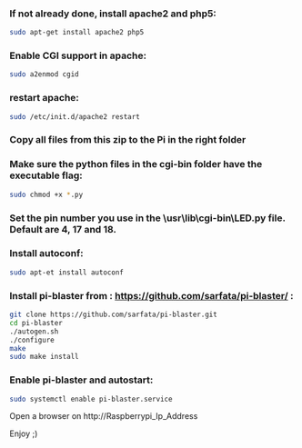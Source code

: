 ### If not already done, install apache2 and php5:

```bash
sudo apt-get install apache2 php5
```

### Enable CGI support in apache:
```bash
sudo a2enmod cgid
```

### restart apache:
```bash
sudo /etc/init.d/apache2 restart
```

### Copy all files from this zip to the Pi in the right folder

### Make sure the python files in the cgi-bin folder have the executable flag:
```bash
sudo chmod +x *.py
```

### Set the pin number you use in the \usr\lib\cgi-bin\LED.py file.  Default are 4, 17 and 18.

### Install autoconf:
```bash
sudo apt-et install autoconf
```

### Install pi-blaster from : https://github.com/sarfata/pi-blaster/ :
```bash
git clone https://github.com/sarfata/pi-blaster.git
cd pi-blaster
./autogen.sh
./configure
make
sudo make install
```

### Enable pi-blaster and autostart:
```bash
sudo systemctl enable pi-blaster.service
```

Open a browser on http://Raspberrypi_Ip_Address

Enjoy ;)
